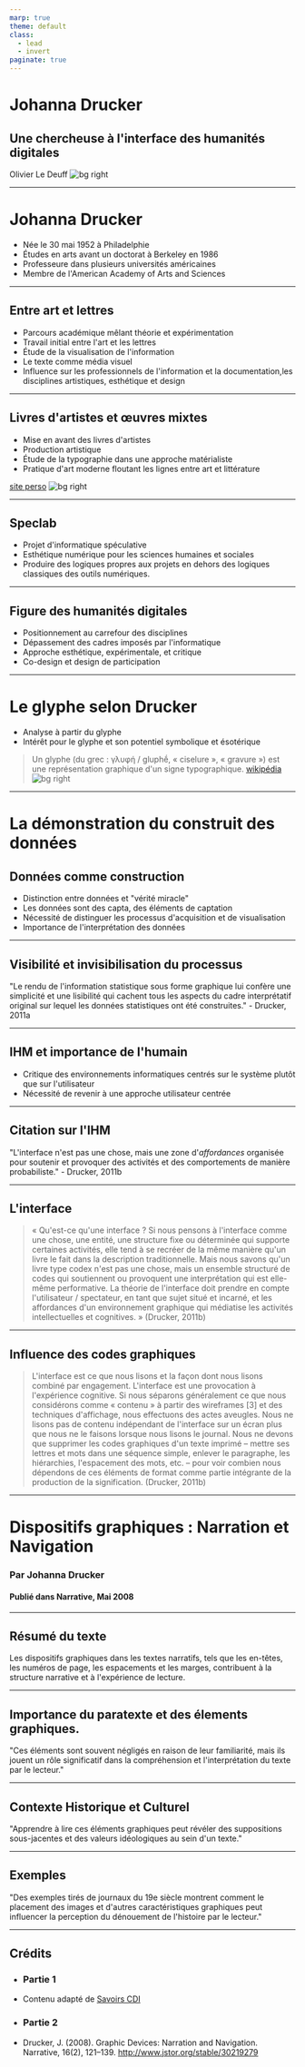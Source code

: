 ```yaml
---
marp: true
theme: default
class: 
  - lead
  - invert
paginate: true
---
```


# Johanna Drucker
## Une chercheuse à l'interface des humanités digitales
Olivier Le Deuff
![bg right](./drucker.jpg)

---

# Johanna Drucker

- Née le 30 mai 1952 à Philadelphie
- Études en arts avant un doctorat à Berkeley en 1986
- Professeure dans plusieurs universités américaines
- Membre de l'American Academy of Arts and Sciences

---

## Entre art et lettres
- Parcours académique mêlant théorie et expérimentation
- Travail initial entre l'art et les lettres
- Étude de la visualisation de l'information
- Le texte comme média visuel
- Influence sur les professionnels de l'information et la documentation,les disciplines artistiques, esthétique et design

---


## Livres d'artistes et œuvres mixtes
- Mise en avant des livres d'artistes
- Production artistique 
- Étude de la typographie dans une approche matérialiste
- Pratique d'art moderne floutant les lignes entre art et littérature

[site perso](http://www.johannadrucker.net/artworks.html)
![bg right](./Dirt_One.jpg)

---

## Speclab
- Projet d'informatique spéculative
- Esthétique numérique pour les sciences humaines et sociales
- Produire des logiques propres aux projets en dehors des logiques classiques des outils numériques.

---

## Figure des humanités digitales
- Positionnement au carrefour des disciplines
- Dépassement des cadres imposés par l'informatique
- Approche esthétique, expérimentale, et critique
- Co-design et design de participation


---

# Le glyphe selon Drucker
- Analyse à partir du glyphe
- Intérêt pour le glyphe et son potentiel symbolique et ésotérique
>Un glyphe (du grec : γλυφή / gluphḗ, « ciselure », « gravure ») est une représentation graphique d'un signe typographique. [wikipédia](https://fr.wikipedia.org/wiki/Glyphe)
![bg right](./glyphe.png)

---

# La démonstration du construit des données

## Données comme construction
- Distinction entre données et "vérité miracle"
- Les données sont des capta, des éléments de captation
- Nécessité de distinguer les processus d'acquisition et de visualisation
- Importance de l'interprétation des données

---
## Visibilité et invisibilisation du processus
"Le rendu de l'information statistique sous forme graphique lui confère une simplicité et une lisibilité qui cachent tous les aspects du cadre interprétatif original sur lequel les données statistiques ont été construites." - Drucker, 2011a

---

## IHM et importance de l'humain
- Critique des environnements informatiques centrés sur le système plutôt que sur l'utilisateur
- Nécessité de revenir à une approche utilisateur centrée

---

## Citation sur l'IHM
"L'interface n'est pas une chose, mais une zone d'*affordances* organisée pour soutenir et provoquer des activités et des comportements de manière probabiliste." - Drucker, 2011b


---

## L'interface 
>« Qu'est-ce qu'une interface ? Si nous pensons à l'interface comme une chose, une entité, une structure fixe ou déterminée qui supporte certaines activités, elle tend à se recréer de la même manière qu'un livre le fait dans la description traditionnelle. Mais nous savons qu'un livre type codex n'est pas une chose, mais un ensemble structuré de codes qui soutiennent ou provoquent une interprétation qui est elle-même performative. La théorie de l'interface doit prendre en compte l'utilisateur / spectateur, en tant que sujet situé et incarné, et les affordances d'un environnement graphique qui médiatise les activités intellectuelles et cognitives. » (Drucker, 2011b)

----
## Influence des codes graphiques

>L'interface est ce que nous lisons et la façon dont nous lisons combiné par engagement. L'interface est une provocation à l'expérience cognitive. Si nous séparons généralement ce que nous considérons comme « contenu » à partir des wireframes [3] et des techniques d'affichage, nous effectuons des actes aveugles. Nous ne lisons pas de contenu indépendant de l'interface sur un écran plus que nous ne le faisons lorsque nous lisons le journal. Nous ne devons que supprimer les codes graphiques d'un texte imprimé – mettre ses lettres et mots dans une séquence simple, enlever le paragraphe, les hiérarchies, l'espacement des mots, etc. – pour voir combien nous dépendons de ces éléments de format comme partie intégrante de la production de la signification.  (Drucker, 2011b)
---


# Dispositifs graphiques : Narration et Navigation
### Par Johanna Drucker
#### Publié dans Narrative, Mai 2008

---

## Résumé du texte
Les dispositifs graphiques dans les textes narratifs, tels que les en-têtes, les numéros de page, les espacements et les marges, contribuent à la structure narrative et à l'expérience de lecture.

---

## Importance du paratexte et des élements graphiques.
"Ces éléments sont souvent négligés en raison de leur familiarité, mais ils jouent un rôle significatif dans la compréhension et l'interprétation du texte par le lecteur."

---

## Contexte Historique et Culturel
"Apprendre à lire ces éléments graphiques peut révéler des suppositions sous-jacentes et des valeurs idéologiques au sein d'un texte."

---

## Exemples
"Des exemples tirés de journaux du 19e siècle montrent comment le placement des images et d'autres caractéristiques graphiques peut influencer la perception du dénouement de l'histoire par le lecteur."

---
## Crédits

- ### Partie 1
- Contenu adapté de [Savoirs CDI](https://www.reseau-canope.fr/savoirscdi/societe-de-linformation/le-monde-du-livre-et-des-medias/les-penseurs-de-linformation-de-la-documentation-et-de-la-pedagogie/johanna-drucker-une-chercheuse-a-linterface-des-humanites-digitales.html)
- ### Partie 2
 - Drucker, J. (2008). Graphic Devices: Narration and Navigation. Narrative, 16(2), 121–139. http://www.jstor.org/stable/30219279


